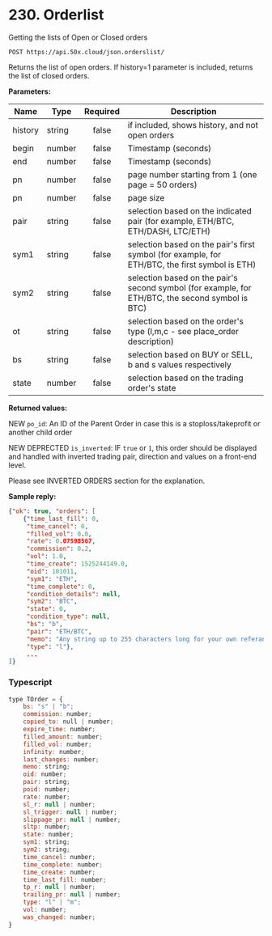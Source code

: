 
# 230. Orderlist

Getting the lists of Open or Closed orders

```text
POST https://api.50x.cloud/json.orderslist/
```

Returns the list of open orders.
If history=1 parameter is included, returns the list of closed orders.

**Parameters:**

|Name|Type|Required|Description|
|---|---|:----------:|--------|
|history|string|false|if included, shows history, and not open orders|
|begin|number|false|Timestamp (seconds)|
|end|number|false|Timestamp (seconds)|
|pn|number|false|page number starting from 1 (one page = 50 orders)|
|pn|number|false|page size|
|pair|string|false|selection based on the indicated pair (for example, ETH/BTC, ETH/DASH, LTC/ETH)|
|sym1|string|false|selection based on the pair's first symbol (for example, for ETH/BTC, the first symbol is ETH)|
|sym2|string|false|selection based on the pair's second symbol (for example, for ETH/BTC, the second symbol is BTC)|
|ot|string|false|selection based on the order's type (l,m,c - see place_order description)|
|bs|string|false|selection based on BUY or SELL, b and s values respectively|
|state|number|false|selection based on the trading order's state|

**Returned values:**

NEW `po_id`: An ID of the Parent Order in case this is a stoploss/takeprofit or another child order

NEW DEPRECTED `is_inverted`: IF `true` or `1`, this order should be displayed and handled with inverted trading pair, direction and values on a front-end level.

Please see INVERTED ORDERS section for the explanation.

**Sample reply:**

```json
{"ok": true, "orders": [
    {"time_last_fill": 0, 
     "time_cancel": 0, 
     "filled_vol": 0.0, 
     "rate": 0.07598567,
     "commission": 0.2,
     "vol": 1.0,
     "time_create": 1525244149.0, 
     "oid": 101011, 
     "sym1": "ETH", 
     "time_complete": 0, 
     "condition_details": null, 
     "sym2": "BTC", 
     "state": 0, 
     "condition_type": null, 
     "bs": "b", 
     "pair": "ETH/BTC", 
     "memo": "Any string up to 255 characters long for your own referance",
     "type": "l"},
     ...
]}
```

### **Typescript**

```js
type TOrder = {
    bs: "s" | "b";
    commission: number;​
    copied_to: null​​​ | number;
    expire_time: number;​​​
    filled_amount: number;
    filled_vol: number;
    infinity: number;
    last_changes: number;
    memo: string;
    oid: number;
    pair: string;
    poid: number;
    rate: number;
    sl_r: null | number;
    sl_trigger: null | number;
    slippage_pr: null | number;
    sltp: number;
    state: number;
    sym1: string;
    sym2: string;
    time_cancel: number;
    time_complete: number;
    time_create: number;
    time_last_fill: number;
    tp_r: null | number;
    trailing_pr: null | number;
    ​​​type: "l" | "m";
    vol: number;
    was_changed: number;
}
```
